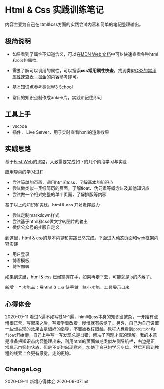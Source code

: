 # Html & Css 实践训练笔记

内容主要为自己在html&css方面的实践尝试内容和简单的笔记整理输出。

## 极简说明

* 如果看到了属性不知道含义，可以在[MDN Web 文档](https://developer.mozilla.org/zh-CN/)中可以快速查看各种html和css的属性。
* 需要了解可以调用的属性，可以搜索**css常用属性快查**，找到类似[CSS的常用属性速查表 - 掘金](https://juejin.im/post/6844904033145061389)的内容参考即可。
* 基本知识点参考类似[W3 School](https://www.w3school.com.cn/css/css_howto.asp)

* 常用的知识点制作成anki卡片，实践和记住即可

## 工具上手

* vscode
* 插件： Live Server，用于实时查看html的渲染效果

## 实践思路

基于[First Web](https://firstweb.quanduan.com)的思路，大致需要完成如下的几个阶段学习与实践

应用导向的学习过程

* 尝试简单的页面，调用html和css，了解基本的知识点
* 尝试做类似一页纸简历的页面，了解float、伪元素等概念以及其他知识点
* 尝试做一个相对完整的单个页面，了解排版等内容

基于以上的知识和实践，html & css 开始发挥威力

* 尝试定制markdown样式
* 尝试基于html和css做文字转图片的输出
* 微信公众号的排版自定义

到这里，html & css的基本内容和实践已然完成。下面进入动态页面和web框架内容实践

* 用户登录
* 博客模板
* 博客部署

如果到这里，html & css 已经掌握在手，如果再走下去，可能就是js的内容了。

新增一个功能点：用html & css 徒手做一些小功能、工具展示出来

## 心得体会

2020-09-11 看过N遍不如写过N-1遍，html和css本身的知识点繁杂，一开始有点懵很正常，写起来之后，写着学着改着，慢慢就有感觉了。另外，自己为自己设置一些想实现的效果会是很好的指导，不要被教程限制。教程大概看到`position`和`float`开始懵，自己上手写一写发现总是出错，解决了问题才真的理解。我的本意是准备把知识点内容整理出来，利用html的页面做成类似左侧导航栏，右边是正常显示内容的状态，但是不断的出现意外，加快了自己的学习步伐。然后再回到教程的线索上会更有感觉，走的更稳。



## ChangeLog

2020-09-11 新增心得体会
2020-09-07 Init
